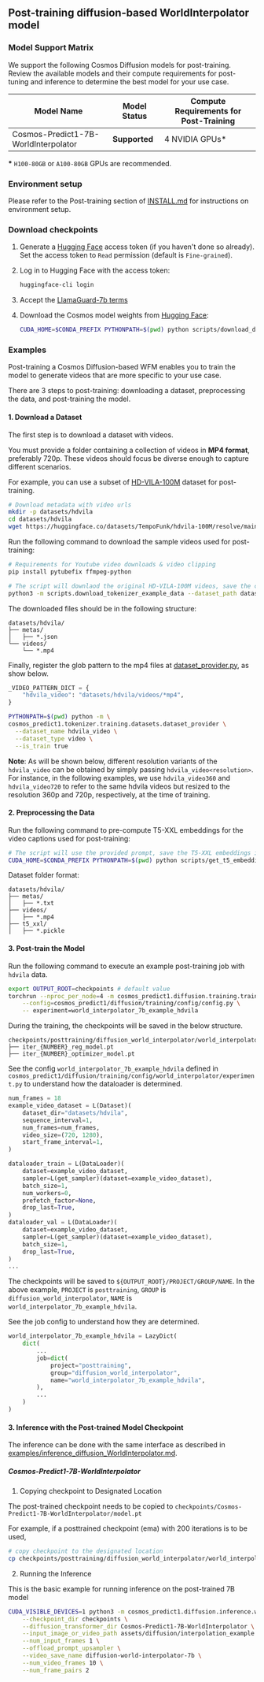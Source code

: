 ## Post-training diffusion-based WorldInterpolator model

### Model Support Matrix

We support the following Cosmos Diffusion models for post-training. Review the available models and their compute requirements for post-tuning and inference to determine the best model for your use case.

| Model Name                               | Model Status | Compute Requirements for Post-Training |
|----------------------------------------------|------------------|------------------------------------------|
| Cosmos-Predict1-7B-WorldInterpolator         | **Supported**    | 4 NVIDIA GPUs*                           |

**\*** `H100-80GB` or `A100-80GB` GPUs are recommended.

### Environment setup

Please refer to the Post-training section of [INSTALL.md](/INSTALL.md#post-training) for instructions on environment setup.

### Download checkpoints

1. Generate a [Hugging Face](https://huggingface.co/settings/tokens) access token (if you haven't done so already). Set the access token to `Read` permission (default is `Fine-grained`).

2. Log in to Hugging Face with the access token:
   ```bash
   huggingface-cli login
   ```
3. Accept the [LlamaGuard-7b terms](https://huggingface.co/meta-llama/LlamaGuard-7b)

4. Download the Cosmos model weights from [Hugging Face](https://huggingface.co/collections/nvidia/cosmos-predict1-67c9d1b97678dbf7669c89a7):
   ```bash
   CUDA_HOME=$CONDA_PREFIX PYTHONPATH=$(pwd) python scripts/download_diffusion_checkpoints.py --model_sizes 7B --model_types Video2World --checkpoint_dir checkpoints
   ```

### Examples

Post-training a Cosmos Diffusion-based WFM enables you to train the model to generate videos that are more specific to your use case.

There are 3 steps to post-training: downloading a dataset, preprocessing the data, and post-training the model.

#### 1. Download a Dataset

The first step is to download a dataset with videos.

You must provide a folder containing a collection of videos in **MP4 format**, preferably 720p. These videos should focus be diverse enough to capture different scenarios.

For example, you can use a subset of [HD-VILA-100M](https://github.com/microsoft/XPretrain/tree/main/hd-vila-100m) dataset for post-training.

```bash
# Download metadata with video urls
mkdir -p datasets/hdvila
cd datasets/hdvila
wget https://huggingface.co/datasets/TempoFunk/hdvila-100M/resolve/main/hdvila-100M.jsonl
```

Run the following command to download the sample videos used for post-training:

```bash
# Requirements for Youtube video downloads & video clipping
pip install pytubefix ffmpeg-python
```

```bash
# The script will downlaod the original HD-VILA-100M videos, save the corresponding clips and the metadata.
python3 -m scripts.download_tokenizer_example_data --dataset_path datasets/hdvila --N_videos 128 --do_download --do_clip
```

The downloaded files should be in the following structure:
```
datasets/hdvila/
├── metas/
│   ├── *.json
└── videos/
    └── *.mp4
```

Finally, register the glob pattern to the mp4 files at [dataset_provider.py](cosmos_predict1/tokenizer/training/datasets/dataset_provider.py), as show below.
```python
_VIDEO_PATTERN_DICT = {
    "hdvila_video": "datasets/hdvila/videos/*mp4",
}
```

```bash
PYTHONPATH=$(pwd) python -m \
cosmos_predict1.tokenizer.training.datasets.dataset_provider \
  --dataset_name hdvila_video \
  --dataset_type video \
  --is_train true    
```

**Note**: As will be shown below, different resolution variants of the `hdvila_video` can be obtained by simply passing `hdvila_video<resolution>`. For instance, in the following examples, we use `hdvila_video360` and `hdvila_video720` to refer to the same hdvila videos but resized to the resolution 360p and 720p, respectively, at the time of training.


#### 2. Preprocessing the Data

Run the following command to pre-compute T5-XXL embeddings for the video captions used for post-training:

```bash
# The script will use the provided prompt, save the T5-XXL embeddings in pickle format.
CUDA_HOME=$CONDA_PREFIX PYTHONPATH=$(pwd) python scripts/get_t5_embeddings.py --dataset_path datasets/hdvila
```

Dataset folder format:
```
datasets/hdvila/
├── metas/
│   ├── *.txt
├── videos/
│   ├── *.mp4
├── t5_xxl/
│   ├── *.pickle
```

#### 3. Post-train the Model

Run the following command to execute an example post-training job with `hdvila` data.
```bash
export OUTPUT_ROOT=checkpoints # default value
torchrun --nproc_per_node=4 -m cosmos_predict1.diffusion.training.train \
    --config=cosmos_predict1/diffusion/training/config/config.py \
    -- experiment=world_interpolator_7b_example_hdvila
```

During the training, the checkpoints will be saved in the below structure.
```
checkpoints/posttraining/diffusion_world_interpolator/world_interpolator_7b_example_hdvila/checkpoints/
├── iter_{NUMBER}_reg_model.pt
├── iter_{NUMBER}_optimizer_model.pt
```

See the config `world_interpolator_7b_example_hdvila` defined in `cosmos_predict1/diffusion/training/config/world_interpolator/experiment.py` to understand how the dataloader is determined.

```python
num_frames = 18
example_video_dataset = L(Dataset)(
    dataset_dir="datasets/hdvila",
    sequence_interval=1,
    num_frames=num_frames,
    video_size=(720, 1280),
    start_frame_interval=1,
)

dataloader_train = L(DataLoader)(
    dataset=example_video_dataset,
    sampler=L(get_sampler)(dataset=example_video_dataset),
    batch_size=1,
    num_workers=0,
    prefetch_factor=None,  
    drop_last=True,
)
dataloader_val = L(DataLoader)(
    dataset=example_video_dataset,
    sampler=L(get_sampler)(dataset=example_video_dataset),
    batch_size=1,
    drop_last=True,
)
...

```

The checkpoints will be saved to `${OUTPUT_ROOT}/PROJECT/GROUP/NAME`.
In the above example, `PROJECT` is `posttraining`, `GROUP` is `diffusion_world_interpolator`, `NAME` is `world_interpolator_7b_example_hdvila`.

See the job config to understand how they are determined.
```python
world_interpolator_7b_example_hdvila = LazyDict(
    dict(
        ...
        job=dict(
            project="posttraining",
            group="diffusion_world_interpolator",
            name="world_interpolator_7b_example_hdvila",
        ),
        ...
    )
)
```

#### 3. Inference with the Post-trained Model Checkpoint

The inference can be done with the same interface as described in [examples/inference_diffusion_WorldInterpolator.md](/examples/inference_diffusion_WorldInterpolator.md).

##### Cosmos-Predict1-7B-WorldInterpolator

1. Copying checkpoint to Designated Location

The post-trained checkpoint needs to be copied to `checkpoints/Cosmos-Predict1-7B-WorldInterpolator/model.pt`

For example, if a posttrained checkpoint (ema) with 200 iterations is to be used,
```bash
# copy checkpoint to the designated location
cp checkpoints/posttraining/diffusion_world_interpolator/world_interpolator_7b_example_hdvila/checkpoints/iter_000000200_reg_model.pt checkpoints/Cosmos-Predict1-7B-WorldInterpolator/model.pt
```

2. Running the Inference

This is the basic example for running inference on the post-trained 7B model
```bash
CUDA_VISIBLE_DEVICES=1 python3 -m cosmos_predict1.diffusion.inference.world_interpolator \
    --checkpoint_dir checkpoints \
    --diffusion_transformer_dir Cosmos-Predict1-7B-WorldInterpolator \
    --input_image_or_video_path assets/diffusion/interpolation_example.mp4  \
    --num_input_frames 1 \
    --offload_prompt_upsampler \
    --video_save_name diffusion-world-interpolator-7b \
    --num_video_frames 10 \
    --num_frame_pairs 2
```